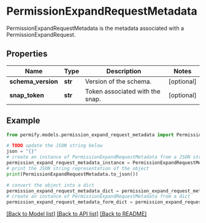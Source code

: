 # PermissionExpandRequestMetadata

PermissionExpandRequestMetadata is the metadata associated with a PermissionExpandRequest.

## Properties

Name | Type | Description | Notes
------------ | ------------- | ------------- | -------------
**schema_version** | **str** | Version of the schema. | [optional] 
**snap_token** | **str** | Token associated with the snap. | [optional] 

## Example

```python
from permify.models.permission_expand_request_metadata import PermissionExpandRequestMetadata

# TODO update the JSON string below
json = "{}"
# create an instance of PermissionExpandRequestMetadata from a JSON string
permission_expand_request_metadata_instance = PermissionExpandRequestMetadata.from_json(json)
# print the JSON string representation of the object
print(PermissionExpandRequestMetadata.to_json())

# convert the object into a dict
permission_expand_request_metadata_dict = permission_expand_request_metadata_instance.to_dict()
# create an instance of PermissionExpandRequestMetadata from a dict
permission_expand_request_metadata_form_dict = permission_expand_request_metadata.from_dict(permission_expand_request_metadata_dict)
```
[[Back to Model list]](../README.md#documentation-for-models) [[Back to API list]](../README.md#documentation-for-api-endpoints) [[Back to README]](../README.md)


